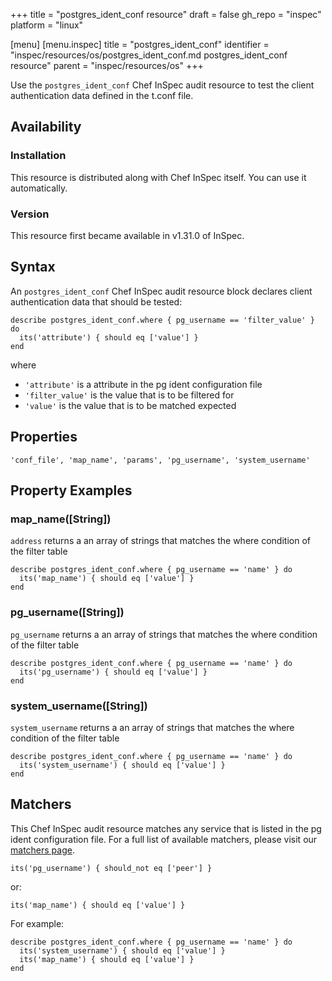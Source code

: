 +++
title = "postgres_ident_conf resource"
draft = false
gh_repo = "inspec"
platform = "linux"

[menu]
  [menu.inspec]
    title = "postgres_ident_conf"
    identifier = "inspec/resources/os/postgres_ident_conf.md postgres_ident_conf resource"
    parent = "inspec/resources/os"
+++

Use the `postgres_ident_conf` Chef InSpec audit resource to test the client authentication data defined in the t.conf file.

## Availability

### Installation

This resource is distributed along with Chef InSpec itself. You can use it automatically.

### Version

This resource first became available in v1.31.0 of InSpec.

## Syntax

An `postgres_ident_conf` Chef InSpec audit resource block declares client authentication data that should be tested:

    describe postgres_ident_conf.where { pg_username == 'filter_value' } do
      its('attribute') { should eq ['value'] }
    end

where

- `'attribute'` is a attribute in the pg ident configuration file
- `'filter_value'` is the value that is to be filtered for
- `'value'` is the value that is to be matched expected

## Properties

    'conf_file', 'map_name', 'params', 'pg_username', 'system_username'

## Property Examples

### map_name([String])

`address` returns a an array of strings that matches the where condition of the filter table

    describe postgres_ident_conf.where { pg_username == 'name' } do
      its('map_name') { should eq ['value'] }
    end

### pg_username([String])

`pg_username` returns a an array of strings that matches the where condition of the filter table

    describe postgres_ident_conf.where { pg_username == 'name' } do
      its('pg_username') { should eq ['value'] }
    end

### system_username([String])

`system_username` returns a an array of strings that matches the where condition of the filter table

    describe postgres_ident_conf.where { pg_username == 'name' } do
      its('system_username') { should eq ['value'] }
    end

## Matchers

This Chef InSpec audit resource matches any service that is listed in the pg ident configuration file. For a full list of available matchers, please visit our [matchers page](/inspec/matchers/).

    its('pg_username') { should_not eq ['peer'] }

or:

    its('map_name') { should eq ['value'] }

For example:

    describe postgres_ident_conf.where { pg_username == 'name' } do
      its('system_username') { should eq ['value'] }
      its('map_name') { should eq ['value'] }
    end
